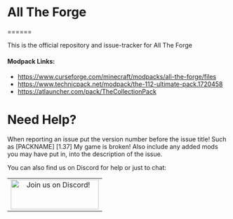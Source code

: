 # All The Forge
======

This is the official repository and issue-tracker for All The Forge
    
#### Modpack Links: 
+ https://www.curseforge.com/minecraft/modpacks/all-the-forge/files 
+ https://www.technicpack.net/modpack/the-112-ultimate-pack.1720458  
+ https://atlauncher.com/pack/TheCollectionPack  
  
Need Help?
======
When reporting an issue put the version number before the issue title! Such as [PACKNAME] [1.37] My game is broken! Also include any added mods you may have put in, into the description of the issue. 
 
You can also find us on Discord for help or just to chat:   
  
|              |
|:------------:|
|<a href="https://discord.gg/enrpMDd"><img src="https://discordapp.com/assets/fc0b01fe10a0b8c602fb0106d8189d9b.png" alt="Join us on Discord!"  width="200" height="68"></a>|
<br>
<br>
